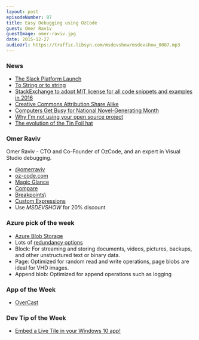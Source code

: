```yaml
---
layout: post
episodeNumber: 87
title: Easy Debugging using OzCode
guest: Omer Raviv
guestImage: omer-raviv.jpg
date: 2015-12-27
audioUrl: https://traffic.libsyn.com/msdevshow/msdevshow_0087.mp3
---
```


### News

 - [The Slack Platform Launch](http://slackhq.com/post/134878632730/launch-platform)
 - [To String or to string](http://haacked.com/archive/2015/12/16/to-string-or-not)
 - [StackExchange to adopt MIT license for all code snippets and examples in 2016](http://meta.stackexchange.com/questions/271080/the-mit-license-clarity-on-using-code-on-stack-overflow-and-stack-exchange)
  - [Creative Commons Attribution Share Alike](https://creativecommons.org/licenses/by-sa/2.0/)
 - [Computers Get Busy for National Novel-Generating Month](http://thenewstack.io/computers-get-busy-national-novel-generating-month/)
 - [Why I'm not using your open source project](https://www.nczonline.net/blog/2015/12/why-im-not-using-your-open-source-project/)
 - [The evolution of the Tin Foil hat](https://www.kickstarter.com/projects/shieldapparel/shield-the-world-s-first-signal-proof-headwear)

### Omer Raviv 

Omer Raviv - CTO and Co-Founder of OzCode, and an expert in Visual Studio debugging.

 - [@omerraviv](https://twitter.com/omerraviv)
 - [oz-code.com](http://www.oz-code.com/)
  - [Magic Glance](http://o.oz-code.com/features#simplify)
  - [Compare](http://o.oz-code.com/features#compare)
  - [Breakpoints](http://o.oz-code.com/features#breakpoints)\
  - [Custom Expressions](http://o.oz-code.com/features#custom)
 - Use *MSDEVSHOW* for 20% discount
 
### Azure pick of the week

 - [Azure Blob Storage](https://azure.microsoft.com/en-us/documentation/articles/storage-dotnet-how-to-use-blobs/)
  - Lots of [redundancy options](https://azure.microsoft.com/en-us/pricing/details/storage/)
  - Block: For streaming and storing documents, videos, pictures, backups, and other unstructured text or binary data.
  - Page: Optimized for random read and write operations, page blobs are ideal for VHD images.
  - Append blob: Optimized for append operations such as logging

### App of the Week

 - [OverCast](https://overcast.fm/)

### Dev Tip of the Week

 - [Embed a Live Tile in your Windows 10 app!](http://msdv.sh/1OeNbha)
